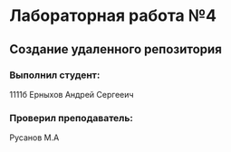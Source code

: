 # Лабораторная работа №4
## Создание удаленного репозитория
### Выполнил студент:
1111б
Ерныхов Андрей Сергееич
### Проверил преподаватель:
Русанов М.А
